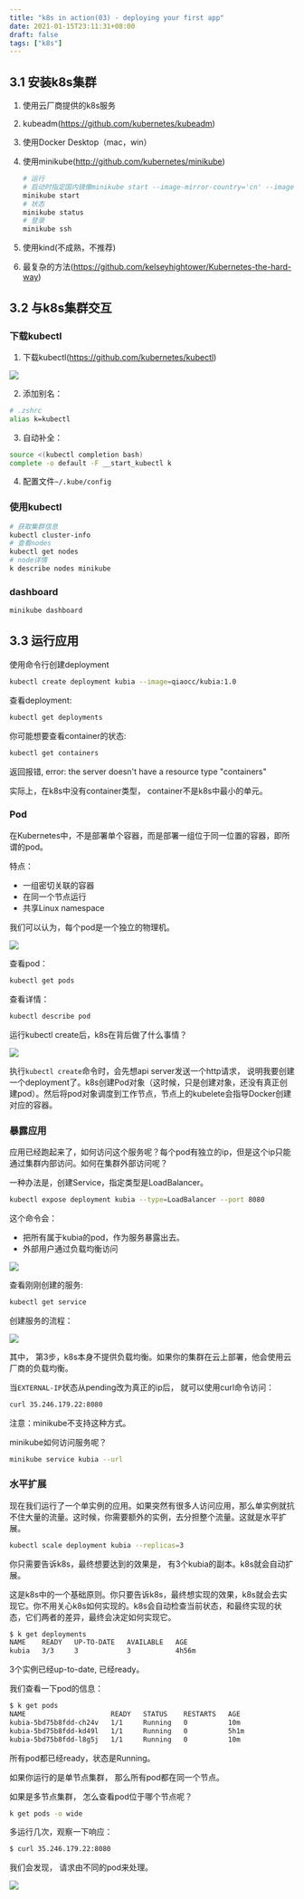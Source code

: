 ```yaml
---
title: "k8s in action(03) - deploying your first app"
date: 2021-01-15T23:11:31+08:00
draft: false
tags: ["k8s"]
---
```




## 3.1 安装k8s集群

1. 使用云厂商提供的k8s服务

2. kubeadm(https://github.com/kubernetes/kubeadm)

3. 使用Docker Desktop（mac，win）

4. 使用minikube(http://github.com/kubernetes/minikube)

   ```bash
   # 运行
   # 启动时指定国内镜像minikube start --image-mirror-country='cn' --image-repository='registry.cn-hangzhou.aliyuncs.com/google_containers'
   minikube start
   # 状态
   minikube status
   # 登录
   minikube ssh
   ```

5. 使用kind(不成熟，不推荐)

6. 最复杂的方法(https://github.com/kelseyhightower/Kubernetes-the-hard-way)

## 3.2 与k8s集群交互

### 下载kubectl

1. 下载kubectl(https://github.com/kubernetes/kubectl)

![](https://cdn.jsdelivr.net/gh/qiaocci/img-repo@master/20210319170111.png)

2. 添加别名：

```bash
# .zshrc
alias k=kubectl
```

3. 自动补全：

```bash
source <(kubectl completion bash)
complete -o default -F __start_kubectl k
```

4. 配置文件`~/.kube/config`



### 使用kubectl

```bash
# 获取集群信息
kubectl cluster-info
# 查看nodes
kubectl get nodes
# node详情
k describe nodes minikube
```



### dashboard

```bash
minikube dashboard
```



## 3.3 运行应用

使用命令行创建deployment

```bash
kubectl create deployment kubia --image=qiaocc/kubia:1.0
```

查看deployment:

```bash
kubectl get deployments
```

你可能想要查看container的状态:

```bash
kubectl get containers
```

返回报错, error: the server doesn't have a resource type "containers"

实际上，在k8s中没有container类型， container不是k8s中最小的单元。

### Pod

在Kubernetes中，不是部署单个容器，而是部署一组位于同一位置的容器，即所谓的pod。

特点：

- 一组密切关联的容器
- 在同一个节点运行
- 共享Linux namespace

我们可以认为，每个pod是一个独立的物理机。

![](https://cdn.jsdelivr.net/gh/qiaocci/img-repo@master/20210325164011.png)

查看pod：

```bash
kubectl get pods
```

查看详情：

```bash
kubectl describe pod
```



运行kubectl create后，k8s在背后做了什么事情？

![](https://cdn.jsdelivr.net/gh/qiaocci/img-repo@master/20210325164957.png)

执行`kubectl create`命令时，会先想api server发送一个http请求， 说明我要创建一个deployment了。k8s创建Pod对象（这时候，只是创建对象，还没有真正创建pod）。然后将pod对象调度到工作节点，节点上的kubelete会指导Docker创建对应的容器。



### 暴露应用

应用已经跑起来了，如何访问这个服务呢？每个pod有独立的ip，但是这个ip只能通过集群内部访问。如何在集群外部访问呢？

一种办法是，创建Service，指定类型是LoadBalancer。

```bash
kubectl expose deployment kubia --type=LoadBalancer --port 8080
```

这个命令会：

- 把所有属于kubia的pod，作为服务暴露出去。
- 外部用户通过负载均衡访问

![](https://cdn.jsdelivr.net/gh/qiaocci/img-repo@master/20210326185205.png)

查看刚刚创建的服务:

```bash
kubectl get service
```



创建服务的流程：

![](https://cdn.jsdelivr.net/gh/qiaocci/img-repo@master/20210330143857.png)

其中， 第3步，k8s本身不提供负载均衡。如果你的集群在云上部署，他会使用云厂商的负载均衡。

当`EXTERNAL-IP`状态从pending改为真正的ip后， 就可以使用curl命令访问：

```bash
curl 35.246.179.22:8080
```

注意：minikube不支持这种方式。

minikube如何访问服务呢？

```bash
minikube service kubia --url
```



### 水平扩展

现在我们运行了一个单实例的应用。如果突然有很多人访问应用，那么单实例就抗不住大量的流量。这时候，你需要额外的实例，去分担整个流量。这就是水平扩展。

```bash
kubectl scale deployment kubia --replicas=3
```

你只需要告诉k8s，最终想要达到的效果是， 有3个kubia的副本。k8s就会自动扩展。

这是k8s中的一个基础原则。你只要告诉k8s，最终想实现的效果，k8s就会去实现它。你不用关心k8s如何实现的。k8s会自动检查当前状态，和最终实现的状态，它们两者的差异，最终会决定如何实现它。

```bash
$ k get deployments
NAME    READY   UP-TO-DATE   AVAILABLE   AGE
kubia   3/3     3            3           4h56m
```

3个实例已经up-to-date, 已经ready。

我们查看一下pod的信息：

```bash
$ k get pods
NAME                     READY   STATUS    RESTARTS   AGE
kubia-5bd75b8fdd-ch24v   1/1     Running   0          10m
kubia-5bd75b8fdd-kd49l   1/1     Running   0          5h1m
kubia-5bd75b8fdd-l8g5j   1/1     Running   0          10m
```

所有pod都已经ready，状态是Running。

如果你运行的是单节点集群， 那么所有pod都在同一个节点。

如果是多节点集群， 怎么查看pod位于哪个节点呢？

```bash
k get pods -o wide
```



多运行几次，观察一下响应：

```bash
$ curl 35.246.179.22:8080
```

我们会发现， 请求由不同的pod来处理。

![](https://cdn.jsdelivr.net/gh/qiaocci/img-repo@master/20210330164903.png)